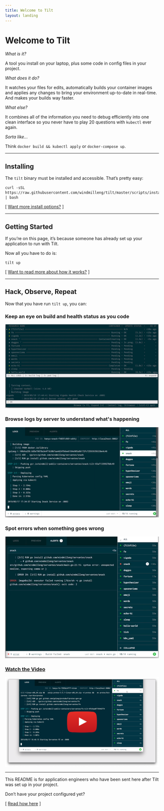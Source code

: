 ```yaml
---
title: Welcome to Tilt
layout: landing
---
```


# Welcome to Tilt

_What is it?_

A tool you install on your laptop, plus some code in config files in your
project.

_What does it do?_

It watches your files for edits, automatically builds your container images and
applies any changes to bring your environment up-to-date in real-time. And makes
your builds way faster.

_What else?_

It combines all of the information you need to debug efficiently into one clean
interface so you never have to play 20 questions with `kubectl` ever again.

_Sorta like..._

Think `docker build && kubectl apply` or `docker-compose up`.

---

## Installing

The `tilt` binary must be installed and accessible. That’s pretty easy:

<pre style="user-select:all"><code>curl -sSL https://raw.githubusercontent.com/windmilleng/tilt/master/scripts/install.sh | bash</code></pre>

[ [Want more install options?](https://docs.tilt.dev/install) ]

---

## Getting Started

If you’re on this page, it’s because someone has already set up your application to run with Tilt.

Now all you have to do is:

<pre style="user-select:all"><code>tilt up</code></pre>

[ [Want to read more about how it works?](https://docs.tilt.dev) ]

---

## Hack, Observe, Repeat

Now that you have run `tilt up`, you can:

### Keep an eye on build and health status as you code

![Build Status](assets/docimg/tilt-feature-1.png)

### Browse logs by server to understand what's happening

![Browse Logs](assets/docimg/tilt-feature-2.png)

### Spot errors when something goes wrong

![Spot Errors](assets/docimg/tilt-feature-3.png)

### [Watch the Video](https://www.youtube.com/watch?v=oSljj0zHd7U)

[![Watch the Video](assets/docimg/videothumb.png)](https://www.youtube.com/watch?v=oSljj0zHd7U)

---

This README is for application engineers who have been sent here after Tilt was
set up in your project.

Don’t have your project configured yet? 

[ [Read how here](https://docs.tilt.dev/tutorial.html) ]


